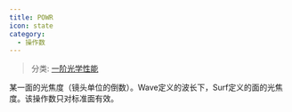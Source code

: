 ```yaml
---
title: POWR
icon: state
category:
  - 操作数
---
```


> 分类: [一阶光学性能](/hb/operands/131/879/  "Zemax 操作数 一阶光学性能")

某一面的光焦度（镜头单位的倒数）。Wave定义的波长下，Surf定义的面的光焦度。该操作数只对标准面有效。
